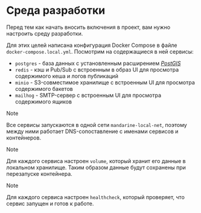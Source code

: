 # Среда разработки

Перед тем как начать вносить включения в проект, вам нужно настроить среду разработки.

Для этих целей написана конфигурация Docker Compose в файле `docker-compose.local.yml`. Посмотрим на содержащиеся в ней
сервисы:

+ `postgres` - база данных с установленным расширением [*PostGIS*](https://postgis.net/)
+ `redis` - кэш и Pub/Sub с встроенным в образ UI для просмотра содержимого кеша и логов публикаций
+ `minio` - S3-совместимое хранилище c встроенным UI для просмотра содержимого бакетов
+ `mailhog` - SMTP-сервер с встроенным UI для просмотра содержимого ящиков

> [!NOTE]
> Все сервисы запускаются в одной сети `mandarine-local-net`, поэтому между ними работает DNS-сопоставление с
> именами сервисов и контейнеров.

> [!NOTE]
> Для каждого сервиса настроен `volume`, который хранит его данные в локальном хранилище. Таким образом данные
> будут сохранены при перезапуске контейнера.

> [!NOTE]
> Для каждого сервиса настроен `healthcheck`, который проверяет, что сервис запущен и готов к работе.
